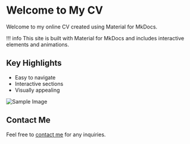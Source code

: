 # Welcome to My CV

Welcome to my online CV created using Material for MkDocs.

!!! info
    This site is built with Material for MkDocs and includes interactive elements and animations.

## Key Highlights
- Easy to navigate
- Interactive sections
- Visually appealing

![Sample Image](https://via.placeholder.com/800x400)

## Contact Me
Feel free to [contact me](mailto:your.email@example.com) for any inquiries.
